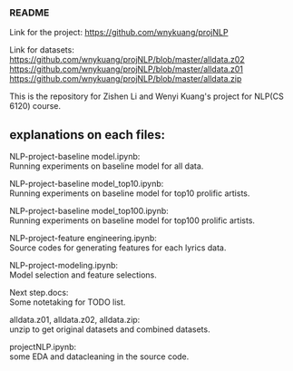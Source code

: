 ### README

Link for the project:
https://github.com/wnykuang/projNLP     

Link for datasets:     
https://github.com/wnykuang/projNLP/blob/master/alldata.z02    
https://github.com/wnykuang/projNLP/blob/master/alldata.z01     
https://github.com/wnykuang/projNLP/blob/master/alldata.zip

      
This is the repository for Zishen Li and Wenyi Kuang's project for NLP(CS 6120) course.

## explanations on each files:
NLP-project-baseline model.ipynb:     
Running experiments on baseline model for all data.
     
NLP-project-baseline model_top10.ipynb:    
Running experiments on baseline model for top10 prolific artists.
      
NLP-project-baseline model_top100.ipynb:   
Running experiments on baseline model for top100 prolific artists.
      
NLP-project-feature engineering.ipynb:    
Source codes for generating features for each lyrics data.
      
NLP-project-modeling.ipynb:     
Model selection and feature selections.    

Next step.docs:    
Some notetaking for TODO list.     

alldata.z01, alldata.z02, alldata.zip:    
unzip to get original datasets and combined datasets.    

projectNLP.ipynb:     
some EDA and datacleaning in the source code.    